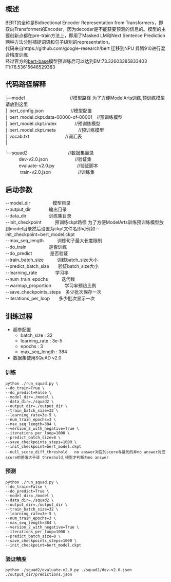 ## 概述
BERT的全称是Bidirectional Encoder Representation from Transformers，即双向Transformer的Encoder，因为decoder是不能获要预测的信息的。模型的主要创新点都在pre-train方法上，即用了Masked LM和Next Sentence Prediction两种方法分别捕捉词语和句子级别的representation。  
代码来自https://github.com/google-research/bert 迁移到NPU 昇腾910进行混合精度训练  
经过官方的[bert-base](https://storage.googleapis.com/bert_models/2018_10_18/uncased_L-12_H-768_A-12.zip)模型预训练后可以达到EM:73.32603385833403 F1:76.53615646529383

## 代码路径解释
├─model&emsp;&emsp;&emsp;&emsp;&emsp;&emsp;&emsp;&emsp;&emsp;&emsp;//模型路径 为了方便ModelArts训练,预训练模型请放到这里  
│      bert_config.json&emsp;&emsp;&emsp;&emsp;&emsp;&emsp;//模型配置  
│      bert_model.ckpt.data-00000-of-00001&emsp;//预训练模型  
│      bert_model.ckpt.index&emsp;&emsp;&emsp;&emsp;//预训练模型  
│      bert_model.ckpt.meta&emsp;&emsp;&emsp;&emsp;&emsp;//预训练模型  
│      vocab.txt&emsp;&emsp;&emsp;&emsp;&emsp;&emsp;&emsp;&emsp;//词汇表  
│

└─squad2&emsp;&emsp;&emsp;&emsp;&emsp;&emsp;&emsp;&emsp;&emsp;//数据集目录  
&emsp;&emsp;&emsp;dev-v2.0.json&emsp;&emsp;&emsp;&emsp;&emsp;&emsp;//验证集  
&emsp;&emsp;&emsp;evaluate-v2.0.py&emsp;&emsp;&emsp;&emsp;&emsp;//验证脚本  
&emsp;&emsp;&emsp; train-v2.0.json&emsp;&emsp;&emsp;&emsp;&emsp;&emsp;//训练集  

## 启动参数
--model_dir&emsp;&emsp;&emsp;&emsp;&emsp;模型目录  
--output_dir&emsp;&emsp;&emsp;&emsp;输出目录  
--data_dir&emsp;&emsp;&emsp;&emsp;&emsp;训练集目录  
--init_checkpoint&emsp;&emsp;&emsp;预训练ckpt路径 为了方便ModelArts训练预训练模型放到model目录然后设置为ckpt文件名即可例如--init_checkpoint=bert_model.ckpt  
--max_seq_length&emsp;&emsp;&emsp;训练句子最大长度限制  
--do_train&emsp;&emsp;&emsp;&emsp;&emsp;是否训练  
--do_predict&emsp;&emsp;&emsp;&emsp;是否验证  
--train_batch_size&emsp;&emsp;&emsp;训练batch_size大小  
--predict_batch_size&emsp;&emsp;验证batch_size大小  
--learning_rate&emsp;&emsp;&emsp;&emsp;学习率  
--num_train_epochs&emsp;&emsp;&emsp;迭代数  
--warmup_proportion&emsp;&emsp;&emsp;学习率预热比例  
--save_checkpoints_steps&emsp;多少批次保存一次  
--iterations_per_loop&emsp;&emsp;多少批次显示一次  


## 训练过程
* 超参配置
    *  batch_size : 32
    *  learning_rate : 3e-5
    *  epochs : 3
    *  max_seq_length : 384
* 数据集使用SQuAD v2.0
### 训练
```
python ./run_squad.py \
--do_train=True \
--do_predict=False \
--model_dir=./model \
--data_dir=./squad2 \
--output_dir=./output_dir \
--train_batch_size=32 \
--learning_rate=3e-5 \
--num_train_epochs=3 \
--max_seq_length=384 \
--version_2_with_negative=True \
--iterations_per_loop=1000 \
--predict_batch_size=8 \
--save_checkpoints_steps=1000 \
--init_checkpoint=bert_model.ckpt
--null_score_diff_threshold   no answer对应的score与最优的非no answer对应score的差值大于该 threshold,模型才判断为no answer
```
### 预测
```
python ./run_squad.py \
--do_train=False \
--do_predict=True \
--model_dir=./model \
--data_dir=./squad2 \
--output_dir=./output_dir \
--train_batch_size=32 \
--learning_rate=3e-5 \
--num_train_epochs=3 \
--max_seq_length=384 \
--version_2_with_negative=True \
--iterations_per_loop=1000 \
--predict_batch_size=8 \
--save_checkpoints_steps=1000 \
--init_checkpoint=bert_model.ckpt
```
### 验证精度
```
python ./squad2/evaluate-v2.0.py ./squad2/dev-v2.0.json ./output_dir/predictions.json
```
